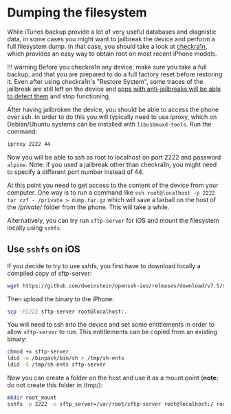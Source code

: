 # Dumping the filesystem

While iTunes backup provide a lot of very useful databases and diagnistic data, in some cases you might want to jailbreak the device and perform a full filesystem dump. In that case, you should take a look at [checkra1n](https://checkra.in/), which provides an easy way to obtain root on most recent iPhone models.

!!! warning
    Before you checkra1n any device, make sure you take a full backup, and that you are prepared to do a full factory reset before restoring it. Even after using checkra1n's "Restore System", some traces of the jailbreak are still left on the device and [apps with anti-jailbreaks will be able to detect them](https://github.com/checkra1n/BugTracker/issues/279) and stop functioning.

After having jailbroken the device, you should be able to access the phone over ssh. In order to do this you will typically need to use iproxy, which on Debian/Ubuntu systems can be installed with `libusbmuxd-tools`. Run the command:

```bash
iproxy 2222 44
```

Now you will be able to ssh as root to localhost on port 2222 and password `alpine`. Note: if you used a jailbreak other than checkra1n, you might need to specify a different port number instead of 44.

At this point you need to get access to the content of the device from your computer. One way is to run a command like `ssh root@localhost -p 2222 tar czf - /private > dump.tar.gz` which will save a tarball on the host of the */private/* folder from the phone. This will take a while.

Alternatively, you can try run `sftp-server` for iOS and mount the filesystem locally using `sshfs`.


## Use `sshfs` on iOS

If you decide to try to use sshfs, you first have to download locally a compiled copy of sftp-server:

```bash
wget https://github.com/dweinstein/openssh-ios/releases/download/v7.5/sftp-server
```

Then upload the binary to the iPhone:

```bash
scp -P2222 sftp-server root@localhost:.
```

You will need to ssh into the device and set some entitlements in order to allow `sftp-server` to run. This entitlements can be copied from an existing binary:

```bash
chmod +x sftp-server
ldid -e /binpack/bin/sh > /tmp/sh-ents
ldid -S /tmp/sh-ents sftp-server
```

Now you can create a folder on the host and use it as a mount point (**note:** do not create this folder in /tmp/):

```bash
mkdir root_mount
sshfs -p 2222 -o sftp_server=/var/root/sftp-server root@localhost:/ root_mount
```
